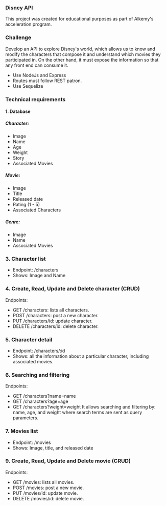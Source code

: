 ### Disney API

This project was created for educational purposes as part of Alkemy's acceleration program.

### Challenge
Develop an API to explore Disney's world, which allows us to know and modify the characters that compose it and understand which movies they participated in. On the other hand, it must expose the information so that any front end can consume it.

- Use NodeJs and Express
- Routes must follow REST patron.
- Use Sequelize

### Technical requirements
#### 1. Database
##### Character:
- Image
- Name
- Age
- Weight
- Story
- Associated Movies

##### Movie:
- Image
- Title
- Released date
- Rating (1 - 5)
- Associated Characters

##### Genre:
- Image
- Name
- Associated Movies

### 3. Character list
- Endpoint: /characters
- Shows: Image and Name

### 4. Create, Read, Update and Delete character (CRUD)
Endpoints:
- GET /characters: lists all characters.
- POST /characters: post a new character.
- PUT /characters/id: update character.
- DELETE /characters/id: delete character.

### 5. Character detail
- Endpoint: /characters/:id
- Shows: all the information about a particular character, including associated movies.

### 6. Searching and filtering
Endpoints:
- GET /characters?name=name
- GET /characters?age=age
- GET /characters?weight=weight
It allows searching and filtering by: name, age, and weight where search terms are sent as query parameters.

### 7. Movies list
- Endpoint: /movies
- Shows: Image, title, and released date

### 9. Create, Read, Update and Delete movie (CRUD)
Endpoints:
- GET /movies: lists all movies.
- POST /movies: post a new movie.
- PUT /movies/id: update movie.
- DELETE /movies/id: delete movie.



